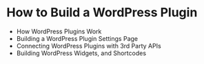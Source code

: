 # How to Build a WordPress Plugin
- How WordPress Plugins Work 
- Building a WordPress Plugin Settings Page 
- Connecting WordPress Plugins with 3rd Party APIs 
- Building WordPress Widgets, and Shortcodes 
